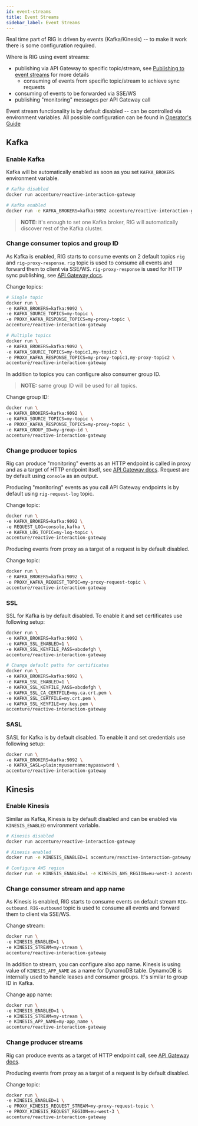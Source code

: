 ```yaml
---
id: event-streams
title: Event Streams
sidebar_label: Event Streams
---
```


Real time part of RIG is driven by events (Kafka/Kinesis) -- to make it work there is some configuration required.

Where is RIG using event streams:

- publishing via API Gateway to specific topic/stream, see [Publishing to event streams](./api-gateway#publishing-to-event-streams) for more details
  - consuming of events from specific topic/stream to achieve sync requests
- consuming of events to be forwarded via SSE/WS
- publishing "monitoring" messages per API Gateway call

Event stream functionality is by default disabled -- can be controlled via environment variables. All possible configuration can be found in [Operator's Guide](./rig-ops-guide.md)

## Kafka

### Enable Kafka

Kafka will be automatically enabled as soon as you set `KAFKA_BROKERS` environment variable.

```bash
# Kafka disabled
docker run accenture/reactive-interaction-gateway

# Kafka enabled
docker run -e KAFKA_BROKERS=kafka:9092 accenture/reactive-interaction-gateway
```

> __NOTE:__ it's enough to set one Kafka broker, RIG will automatically discover rest of the Kafka cluster.

### Change consumer topics and group ID

As Kafka is enabled, RIG starts to consume events on 2 default topics `rig` and `rig-proxy-response`. `rig` topic is used to consume all events and forward them to client via SSE/WS. `rig-proxy-response` is used for HTTP sync publishing, see [API Gateway docs](./api-gateway#sync).

Change topics:

```bash
# Single topic
docker run \
-e KAFKA_BROKERS=kafka:9092 \
-e KAFKA_SOURCE_TOPICS=my-topic \
-e PROXY_KAFKA_RESPONSE_TOPICS=my-proxy-topic \
accenture/reactive-interaction-gateway

# Multiple topics
docker run \
-e KAFKA_BROKERS=kafka:9092 \
-e KAFKA_SOURCE_TOPICS=my-topic1,my-topic2 \
-e PROXY_KAFKA_RESPONSE_TOPICS=my-proxy-topic1,my-proxy-topic2 \
accenture/reactive-interaction-gateway
```

In addition to topics you can configure also consumer group ID.
> __NOTE:__ same group ID will be used for all topics.

Change group ID:

```bash
docker run \
-e KAFKA_BROKERS=kafka:9092 \
-e KAFKA_SOURCE_TOPICS=my-topic \
-e PROXY_KAFKA_RESPONSE_TOPICS=my-proxy-topic \
-e KAFKA_GROUP_ID=my-group-id \
accenture/reactive-interaction-gateway
```

### Change producer topics

Rig can produce "monitoring" events as an HTTP endpoint is called in proxy and as a target of HTTP endpoint itself, see [API Gateway docs](./api-gateway#sync). Request are by default using `console` as an output.

Producing "monitoring" events as you call API Gateway endpoints is by default using `rig-request-log` topic.

Change topic:

```bash
docker run \
-e KAFKA_BROKERS=kafka:9092 \
-e REQUEST_LOG=console,kafka \
-e KAFKA_LOG_TOPIC=my-log-topic \
accenture/reactive-interaction-gateway
```

Producing events from proxy as a target of a request is by default disabled.

Change topic:

```bash
docker run \
-e KAFKA_BROKERS=kafka:9092 \
-e PROXY_KAFKA_REQUEST_TOPIC=my-proxy-request-topic \
accenture/reactive-interaction-gateway
```

### SSL

SSL for Kafka is by default disabled. To enable it and set certificates use following setup:

```bash
docker run \
-e KAFKA_BROKERS=kafka:9092 \
-e KAFKA_SSL_ENABLED=1 \
-e KAFKA_SSL_KEYFILE_PASS=abcdefgh \
accenture/reactive-interaction-gateway

# Change default paths for certificates
docker run \
-e KAFKA_BROKERS=kafka:9092 \
-e KAFKA_SSL_ENABLED=1 \
-e KAFKA_SSL_KEYFILE_PASS=abcdefgh \
-e KAFKA_SSL_CA_CERTFILE=my.ca.crt.pem \
-e KAFKA_SSL_CERTFILE=my.crt.pem \
-e KAFKA_SSL_KEYFILE=my.key.pem \
accenture/reactive-interaction-gateway
```

### SASL

SASL for Kafka is by default disabled. To enable it and set credentials use following setup:

```bash
docker run \
-e KAFKA_BROKERS=kafka:9092 \
-e KAFKA_SASL=plain:myusername:mypassword \
accenture/reactive-interaction-gateway
```

## Kinesis

### Enable Kinesis

Similar as Kafka, Kinesis is by default disabled and can be enabled via `KINESIS_ENABLED` environment variable.

```bash
# Kinesis disabled
docker run accenture/reactive-interaction-gateway

# Kinesis enabled
docker run -e KINESIS_ENABLED=1 accenture/reactive-interaction-gateway

# Configure AWS region
docker run -e KINESIS_ENABLED=1 -e KINESIS_AWS_REGION=eu-west-3 accenture/reactive-interaction-gateway
```

### Change consumer stream and app name

As Kinesis is enabled, RIG starts to consume events on default stream `RIG-outbound`. `RIG-outbound` topic is used to consume all events and forward them to client via SSE/WS.

Change stream:

```bash
docker run \
-e KINESIS_ENABLED=1 \
-e KINESIS_STREAM=my-stream \
accenture/reactive-interaction-gateway
```

In addition to stream, you can configure also app name. Kinesis is using value of `KINESIS_APP_NAME` as a name for DynamoDB table. DynamoDB is internally used to handle leases and consumer groups. It's similar to group ID in Kafka.

Change app name:

```bash
docker run \
-e KINESIS_ENABLED=1 \
-e KINESIS_STREAM=my-stream \
-e KINESIS_APP_NAME=my-app_name \
accenture/reactive-interaction-gateway
```

### Change producer streams

Rig can produce events as a target of HTTP endpoint call, see [API Gateway docs](./api-gateway#sync).

Producing events from proxy as a target of a request is by default disabled.

Change topic:

```bash
docker run \
-e KINESIS_ENABLED=1 \
-e PROXY_KINESIS_REQUEST_STREAM=my-proxy-request-topic \
-e PROXY_KINESIS_REQUEST_REGION=eu-west-3 \
accenture/reactive-interaction-gateway
```

